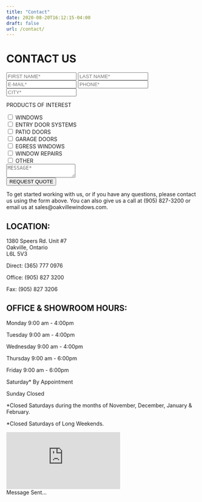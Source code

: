 ```yaml
---
title: "Contact"
date: 2020-08-20T16:12:15-04:00
draft: false
url: /contact/
---
```


<h1 class="title">CONTACT US</h1>
<div id="contact">
    <div id="form">
        <form autocomplete="on" id="contactForm">
            <div>
                <input type="text" name="fname" placeholder="FIRST NAME*" class="border" id="fname"/>
                <input type="text" name="lname" placeholder="LAST NAME*" class="border" id="lname"/>
            </div>
            <div>
                <input type="email" name="email" placeholder="E-MAIL*" class="border" id="emailInput" />
                <input type="tel" name="phone" placeholder="PHONE*" class="border" id="phone" />
            </div>
            <div>
                <input type="text" name="city" placeholder="CITY*" class="border" id="city" />
            </div>
            <div id="checkboxes">
                <p class="grayTxt">PRODUCTS OF INTEREST</p>
                <div id="checks">
                    <div>
                        <input type="checkbox" id="windows" name="windows" />
                        <label for="windows" class="grayTxt">WINDOWS</label>
                    </div>
                    <div>
                        <input type="checkbox" id="entry" name="entry" />
                        <label for="entry" class="grayTxt">ENTRY DOOR SYSTEMS</label>
                    </div>
                    <div>
                        <input type="checkbox" id="sliding" name="sliding" />
                        <label for="sliding" class="grayTxt">PATIO DOORS</label>
                    </div>
                    <div>
                        <input type="checkbox" id="garage" name="garage" />
                        <label for="garage" class="grayTxt">GARAGE DOORS</label>
                    </div>
                    <div>
                        <input type="checkbox" id="egress" name="egress" />
                        <label for="egress" class="grayTxt">EGRESS WINDOWS</label>
                    </div>
                    <div>
                        <input type="checkbox" id="repairs" name="repairs" />
                        <label for="repairs" class="grayTxt">WINDOW REPAIRS</label>
                    </div>
                    <div>
                        <input type="checkbox" id="other" name="other" />
                        <label for="other" class="grayTxt">OTHER</label>
                    </div>
                </div>
            </div>
            <div>
                <textarea id="message" placeholder="MESSAGE*"></textarea>
            </div>
            <input type="submit" value="REQUEST QUOTE" id="submit" class="g-recaptcha" data-sitekey="6LePVLMZAAAAAPLLObfHwB3bRCZySVKpNHgZyIqw" data-callback='recaptchaCallback' data-action='submit' />
        </form>
        <div id="error" class="error"></div>
    </div>
    <div id="info">
        <p class="grayTxt">
            To get started working with us, or if you
            have any questions, please contact us
            using the form above. You can also give us
            a call at (905) 827-3200 or email us at
            sales@oakvillewindows.com.
        </p>
        <div id="location">
            <h2 class="grayTxt">LOCATION:</h2>
            <p class="orangeTxt">
                1380 Speers Rd. Unit #7<br />
                Oakville, Ontario<br />
                L6L 5V3
            </p>
        </div>
        <div id="phoneNumbers">
            <p>
                <span class="grayTxt">Direct: </span>
                <span class="orangeTxt">(365) 777 0976</span>
            </p>
            <p>
                <span class="grayTxt">Office: </span>
                <span class="orangeTxt">(905) 827 3200</span>
            </p>
            <p>
                <span class="grayTxt">Fax: </span>
                <span class="orangeTxt">(905) 827 3206</span>
            </p>
        </div>
        <div id="hours">
            <h2 class="grayTxt">OFFICE & SHOWROOM HOURS:</h2>
            <p class="orangeTxt">
                <span>Monday</span>
                <span>9:00 am - 4:00pm</span>
            </p>
            <p class="orangeTxt">
                <span>Tuesday</span>
                <span>9:00 am - 4:00pm</span>
            </p>
            <p class="orangeTxt">
                <span>Wednesday</span>
                <span>9:00 am - 4:00pm</span>
            </p>
            <p class="orangeTxt">
                <span>Thursday</span>
                <span>9:00 am - 6:00pm</span>
            </p>
            <p class="orangeTxt">
                <span>Friday</span>
                <span>9:00 am - 6:00pm</span>
            </p>
            <p class="orangeTxt">
                <span>Saturday<span class="gray">*</span></span>
                <span>By Appointment</span>
            </p>
            <p class="orangeTxt">
                <span>Sunday</span>
                <span>Closed</span>
            </p>
            <div class="grayTxt" id="exceptions">
                <p>*Closed Saturdays during the months of November, December, January & February.</p>
                <p>*Closed Saturdays of Long Weekends.</p>
            </div>
        </div>
    </div>
    <iframe title="Oakville Windows and Doors Location" src="https://www.google.com/maps/embed?pb=!1m18!1m12!1m3!1d2897.800801278461!2d-79.71486178383195!3d43.422988475303114!2m3!1f0!2f0!3f0!3m2!1i1024!2i768!4f13.1!3m3!1m2!1s0x882b5dba16866961%3A0x715961398c0fb8a8!2sOakville%20Windows%20%26%20Doors!5e0!3m2!1sen!2sca!4v1595081496207!5m2!1sen!2sca" frameborder="0" allowfullscreen="" aria-hidden="false" tabindex="0"></iframe>
</div>
<div id="snackbar">Message Sent...</div>

